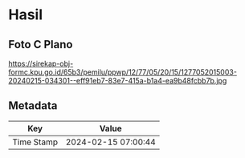 # Hasil

## Foto C Plano

https://sirekap-obj-formc.kpu.go.id/65b3/pemilu/ppwp/12/77/05/20/15/1277052015003-20240215-034301--eff91eb7-83e7-415a-b1a4-ea9b48fcbb7b.jpg


## Metadata

| Key        | Value               |
| ---------- | ------------------- |
| Time Stamp | 2024-02-15 07:00:44 |



